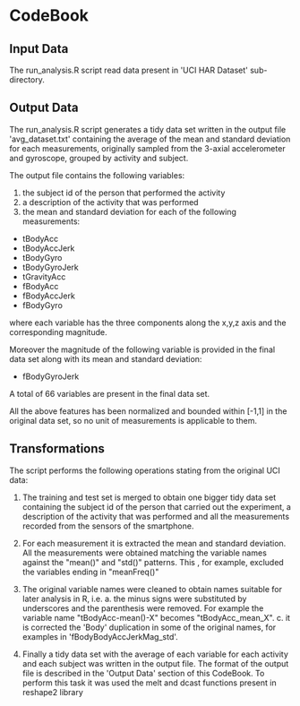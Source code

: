 # CodeBook

## Input Data

The run_analysis.R script read data present in 'UCI HAR Dataset' sub-directory.

## Output Data

The run_analysis.R script generates a tidy data set written in the output file 'avg_dataset.txt' containing the average of the mean and standard deviation for each measurements, originally sampled from the 3-axial accelerometer and gyroscope, grouped by activity and subject.

The output file contains the following variables:

1. the subject id of the person that performed the activity
2. a description of the activity that was performed
3. the mean and standard deviation for each of the following measurements:

* tBodyAcc
* tBodyAccJerk
* tBodyGyro
* tBodyGyroJerk
* tGravityAcc
* fBodyAcc
* fBodyAccJerk      
* fBodyGyro

where each variable has the three components along the x,y,z axis and the corresponding magnitude.

Moreover the magnitude of the following variable is provided in the final data set along with its mean and standard deviation:

* fBodyGyroJerk

A total of 66 variables are present in the final data set.

All the above features has been normalized and bounded within [-1,1] in the original data set, so no unit of measurements is applicable to them.

## Transformations

The script performs the following operations stating from the original UCI data:

1. The training and test set is merged to obtain one bigger tidy data set containing the subject id of the person that carried out the experiment, a description of the activity that was performed and all the measurements recorded from the sensors of the smartphone.

2. For each measurement it is extracted the mean and standard deviation. All the measurements were obtained matching the variable names against the "mean()" and "std()" patterns. This , for example, excluded the variables ending in "meanFreq()"

3. The original variable names were cleaned to obtain names suitable for later analysis in R, i.e. 
a. the minus signs were substituted by underscores and the parenthesis were removed. For example the variable name "tBodyAcc-mean()-X" becomes "tBodyAcc_mean_X".
c. it is corrected the 'Body' duplication in some of the original names, for examples in 'fBodyBodyAccJerkMag_std'.

4. Finally a tidy data set with the average of each variable for each activity and each subject was written in the output file.
The format of the output file is described in the 'Output Data' section of this CodeBook. 
To perform this task it was used the melt and dcast functions present in reshape2 library
